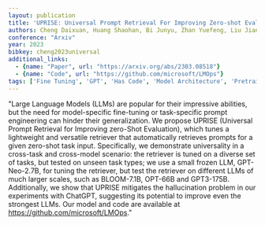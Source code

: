 ```yaml
---
layout: publication
title: 'UPRISE: Universal Prompt Retrieval For Improving Zero-shot Evaluation'
authors: Cheng Daixuan, Huang Shaohan, Bi Junyu, Zhan Yuefeng, Liu Jianfeng, Wang Yujing, Sun Hao, Wei Furu, Deng Denvy, Zhang Qi
conference: "Arxiv"
year: 2023
bibkey: cheng2023universal
additional_links:
  - {name: "Paper", url: "https://arxiv.org/abs/2303.08518"}
  - {name: "Code", url: "https://github.com/microsoft/LMOps"}
tags: ['Fine Tuning', 'GPT', 'Has Code', 'Model Architecture', 'Pretraining Methods', 'Prompting', 'Training Techniques']
---
```

"Large Language Models (LLMs) are popular for their impressive abilities, but the need for model-specific fine-tuning or task-specific prompt engineering can hinder their generalization. We propose UPRISE (Universal Prompt Retrieval for Improving zero-Shot Evaluation), which tunes a lightweight and versatile retriever that automatically retrieves prompts for a given zero-shot task input. Specifically, we demonstrate universality in a cross-task and cross-model scenario: the retriever is tuned on a diverse set of tasks, but tested on unseen task types; we use a small frozen LLM, GPT-Neo-2.7B, for tuning the retriever, but test the retriever on different LLMs of much larger scales, such as BLOOM-7.1B, OPT-66B and GPT3-175B. Additionally, we show that UPRISE mitigates the hallucination problem in our experiments with ChatGPT, suggesting its potential to improve even the strongest LLMs. Our model and code are available at https://github.com/microsoft/LMOps."
